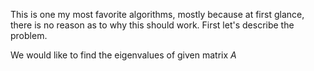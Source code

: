 This is one my most favorite algorithms, mostly because at first glance, there
is no reason as to why this should work. First let's describe the problem.

We would like to find the eigenvalues of given matrix $A$ 
